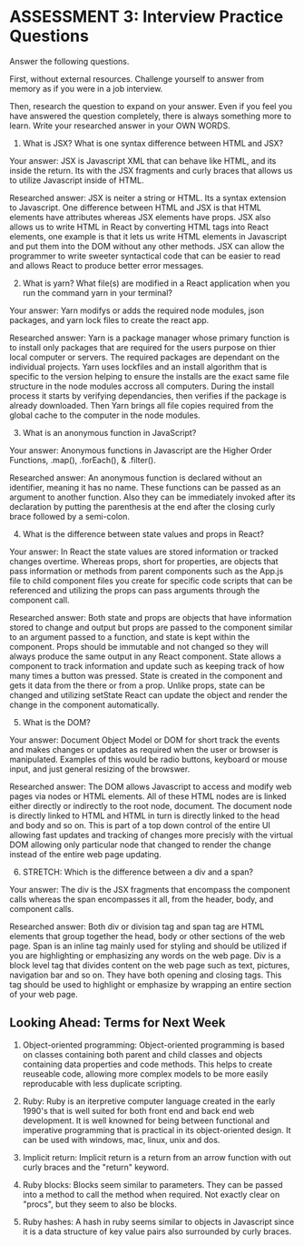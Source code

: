 # ASSESSMENT 3: Interview Practice Questions

Answer the following questions.

First, without external resources. Challenge yourself to answer from memory as if you were in a job interview.

Then, research the question to expand on your answer. Even if you feel you have answered the question completely, there is always something more to learn. Write your researched answer in your OWN WORDS.

1. What is JSX? What is one syntax difference between HTML and JSX?

Your answer: JSX is Javascript XML that can behave like HTML, and its inside the return. Its with the JSX fragments and curly braces that allows us to utilize Javascript inside of HTML.

Researched answer: JSX is neiter a string or HTML. Its a syntax extension to Javascript.  One difference between HTML and JSX is that HTML elements have attributes whereas JSX elements have props.  JSX also allows us to write HTML in React by converting HTML tags into React elements, one example is that it lets us write HTML elements in Javascript and put them into the DOM without any other methods. JSX can allow the programmer to write sweeter syntactical code that can be easier to read and allows React to produce better error messages.  

2. What is yarn? What file(s) are modified in a React application when you run the command yarn in your terminal?

Your answer: Yarn modifys or adds the required node modules, json packages, and yarn lock files to create the react app. 

Researched answer: Yarn is a package manager whose primary function is to install only packages that are required for the users purpose on thier local computer or servers. The required packages are dependant on the individual projects. Yarn uses lockfiles and an install algorithm that is specific to the version helping to ensure the installs are the exact same file structure in the node modules accross all computers. During the install process it starts by verifying dependancies, then verifies if the package is already downloaded. Then Yarn brings all file copies required from the global cache to the computer in the node modules. 

3. What is an anonymous function in JavaScript? 

Your answer: Anonymous functions in Javascript are the Higher Order Functions, .map(), .forEach(), & .filter().

Researched answer: An anonymous function is declared without an identifier, meaning it has no name. These functions can be passed as an argument to another function. Also they can be immediately invoked after its declaration by putting the parenthesis at the end after the closing curly brace followed by a semi-colon. 

4. What is the difference between state values and props in React?

Your answer: In React the state values are stored information or tracked changes overtime. Whereas props, short for properties, are objects that pass information or methods from parent components such as the App.js file to child component files you create for specific code scripts that can be referenced and utilizing the props can pass arguments through the component call.  

Researched answer: Both state and props are objects that have information stored to change and output but props are passed to the component similar to an argument passed to a function, and state is kept within the component.  Props should be immutable and not changed so they will always produce the same output in any React component. State allows a component to track information and update such as keeping track of how many times a button was pressed.  State is created in the component and gets it data from the there or from a prop. Unlike props, state can be changed and utilizing setState React can update the object and render the change in the component automatically.

5. What is the DOM?

Your answer: Document Object Model or DOM for short track the events and makes changes or updates as required when the user or browser is manipulated. Examples of this would be radio buttons, keyboard or mouse input, and just general resizing of the browswer. 

Researched answer: The DOM allows Javascript to access and modify web pages via nodes or HTML elements. All of these HTML nodes are is linked either directly or indirectly to the root node, document.  The document node is directly linked to HTML and HTML in turn is directly linked to the head and body and so on.  This is part of a top down control of the entire UI allowing fast updates and tracking of changes more precisly with the virtual DOM allowing only particular node that changed to render the change instead of the entire web page updating. 

6. STRETCH: Which is the difference between a div and a span?

Your answer: The div is the JSX fragments that encompass the component calls whereas the span encompasses it all, from the header, body, and component calls.

Researched answer: Both div or division tag and span tag are HTML elements that group together the head, body or other sections of the web page.  Span is an inline tag mainly used for styling and should be utilized if you are highlighting or emphasizing any words on the web page.  Div is a block level tag that divides content on the web page such as text, pictures, navigation bar and so on. They have both opening and closing tags. This tag should be used to highlight or emphasize by wrapping an entire section of your web page. 

## Looking Ahead: Terms for Next Week 

1. Object-oriented programming: Object-oriented programming is based on classes containing both parent and child classes and objects containing data properties and code methods. This helps to create reuseable code, allowing more complex models to be more easily reproducable with less duplicate scripting. 

2. Ruby: Ruby is an iterpretive computer language created in the early 1990's that is well suited for both front end and back end web development. It is well knowned for being between functional and imperative programming that is practical in its object-oriented design.  It can be used with windows, mac, linux, unix and dos. 

3. Implicit return: Implicit return is a return from an arrow function with out curly braces and the "return" keyword.  

4. Ruby blocks: Blocks seem similar to parameters. They can be passed into a method to call the method when required. Not exactly clear on "procs", but they seem to also be blocks. 

5. Ruby hashes: A hash in ruby seems similar to objects in Javascript since it is a data structure of key value pairs also surrounded by curly braces. 
